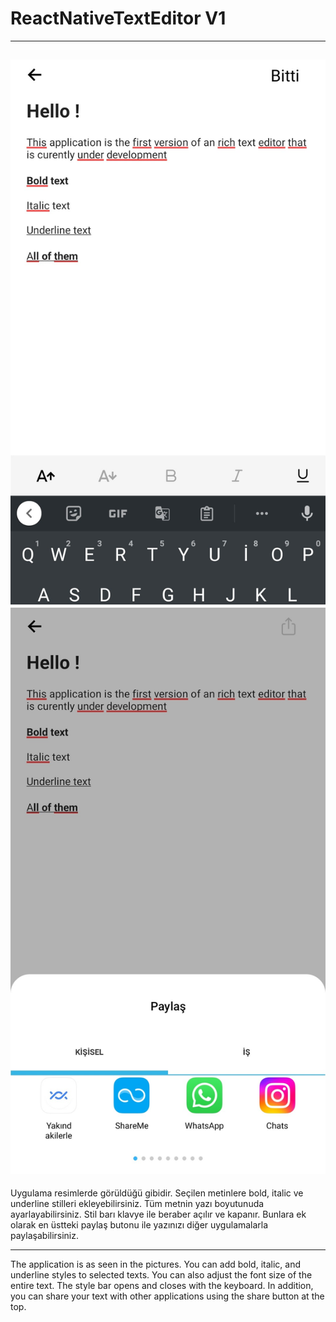 # ReactNativeTextEditor V1
---
![Örnek resim](./images/appImage1.jpg)
![Örnek resim](./images/appImage2.jpg)
---

Uygulama resimlerde görüldüğü gibidir. Seçilen metinlere bold, italic ve underline stilleri ekleyebilirsiniz. Tüm metnin yazı boyutunuda ayarlayabilirsiniz. Stil barı klavye ile beraber açılır ve kapanır.
Bunlara ek olarak en üstteki paylaş butonu ile yazınızı diğer uygulamalarla paylaşabilirsiniz.

---

The application is as seen in the pictures. You can add bold, italic, and underline styles to selected texts. You can also adjust the font size of the entire text. The style bar opens and closes with the keyboard.
In addition, you can share your text with other applications using the share button at the top.

